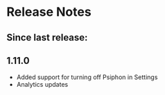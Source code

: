 # Release Notes

## Since last release:


## 1.11.0
* Added support for turning off Psiphon in Settings
* Analytics updates
